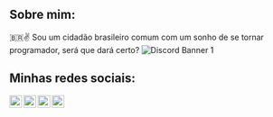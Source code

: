 ## Sobre mim:
🇧🇷✌️
Sou um cidadão brasileiro comum com um sonho de se tornar programador, será que dará certo?
![Discord Banner 1](https://discordapp.com/api/guilds/690284954432569625/widget.png?style=banner1)

## Minhas redes sociais:

[<img align="left" alt="Discord" width="22px" src="https://image.flaticon.com/icons/svg/2111/2111363.svg" />][discord]
[<img align="left" alt="Twitch" width="22px" src="https://image.flaticon.com/icons/svg/2111/2111727.svg" />][twitch]
[<img align="left" alt="Twitter" width="22px" src="https://image.flaticon.com/icons/svg/733/733635.svg" />][twitter]
[<img align="left" alt="YouTube" width="22px" src="https://image.flaticon.com/icons/svg/1384/1384028.svg" />][youtube]

[discord]: https://invite.gg/lardoscamaradas
[twitch]: https://twitch.tv/kyanmarcos
[twitter]: https://twitter.com/kyanmarcos
[youtube]: https://www.youtube.com/channel/UCR0IA6JFTcuVGFNcc0TeqYA


